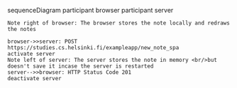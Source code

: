 sequenceDiagram
    participant browser
    participant server

    Note right of browser: The browser stores the note locally and redraws the notes

    browser->>server: POST https://studies.cs.helsinki.fi/exampleapp/new_note_spa
    activate server
    Note left of server: The server stores the note in memory <br/>but doesn't save it incase the server is restarted
    server-->>browser: HTTP Status Code 201
    deactivate server
